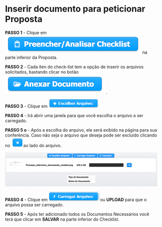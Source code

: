 # Inserir documento para peticionar Proposta

**PASSO 1** - Clique em ![](../../.gitbook/assets/botao_preencher_analiser_checklist.png) na parte inferior da Proposta.

**PASSO 2** - Cada íten do check-list tem a opção de inserir os arquivos solicitados, bastando clicar no botão ![](../../.gitbook/assets/botao_anexar_documento.png) .

**PASSO 3** - Clique em ![](../../.gitbook/assets/escolher-arquivo.png) 

**PASSO 4** - Irá abrir uma janela para que você escolha o arquivo a ser carregado.

**PASSO 5 o** - Após a escolha do arquivo, ele será exibido na página para sua conferência. Caso não seja o arquivo que deseja pode ser excluído clicando no ![](../../.gitbook/assets/x.png)ao lado do arquivo.

![Escolher arquivo a ser carregado](../../.gitbook/assets/processo_eletronico_carregar_arquivo.png)

**PASSO 4** - Clique em ![](../../.gitbook/assets/carregar-arquivo.png) ou **UPLOAD** para que o arquivo possa ser carregado. 

**PASSO 5** - Após ter adicionado todos os Documentos Necessários você terá que clicar em **SALVAR** na parte inferior do Checklist.

